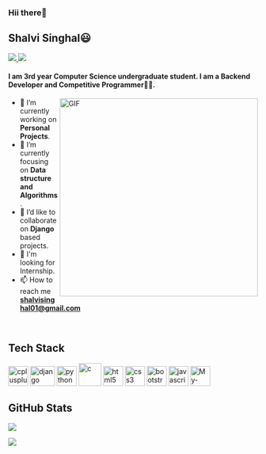 <h3>Hii there👋</h3>
<h2>Shalvi Singhal😃</h2>

<a href="https://github.com/Shalvi-Singhal">
  <img src="https://img.shields.io/badge/@shalvisinghal-30302f?style=flat&logo=github"/>
</a>
<a href="https://https://www.linkedin.com/in/shalvi-singhal-05ba26200/">
  <img src="https://img.shields.io/badge/@shalvisinghal-30302f?style=flat&logo=linkedin"/>
</a>


#### I am 3rd year Computer Science undergraduate student. I am a Backend Developer and Competitive Programmer👩‍💻.

<img align="right" alt="GIF" src="https://webstockreview.net/images/cleaning-clipart-clean-workplace.gif" width="400px"/>

- 🔭 I’m currently working on **Personal Projects**. 
- 🌱 I’m currently focusing on **Data structure and Algorithms**.
- 👯 I’d like to collaborate on **Django** based projects.
- 🤔 I'm looking for Internship.
- 📫 How to reach me **shalvisinghal01@gmail.com**

<br>
<h2 align="left">Tech Stack</h2>
<p align="left">
<img src="https://raw.githubusercontent.com/gilbarbara/logos/c122ccfcfdb15d9958a85696ff2460ac3b01f8ca/logos/c-plusplus.svg" alt="cplusplus" width="40" height="40"/> 
<img src="https://www.edgica.com/wp-content/files/django-logo-big.jpg" alt="django" width="50" height="40"/>  
<img src="https://raw.githubusercontent.com/gilbarbara/logos/c122ccfcfdb15d9958a85696ff2460ac3b01f8ca/logos/python.svg" alt="python" width="40" height="40"/> 
<img src="https://cdn.iconscout.com/icon/free/png-512/c-programming-569564.png" alt="c" width="46" height="46"/> 
<img src="https://raw.githubusercontent.com/gilbarbara/logos/c122ccfcfdb15d9958a85696ff2460ac3b01f8ca/logos/html-5.svg" alt="html5" width="40" height="40"/> 
<img src="https://raw.githubusercontent.com/gilbarbara/logos/c122ccfcfdb15d9958a85696ff2460ac3b01f8ca/logos/css-3.svg" alt="css3" width="40" height="40"/> 
<img src="https://raw.githubusercontent.com/gilbarbara/logos/c122ccfcfdb15d9958a85696ff2460ac3b01f8ca/logos/bootstrap.svg" alt="bootstrap" width="40" height="40"/>
<img src="https://raw.githubusercontent.com/gilbarbara/logos/c122ccfcfdb15d9958a85696ff2460ac3b01f8ca/logos/javascript.svg" alt="javascript" width="40" height="40"/> 
<img src="https://raw.githubusercontent.com/gilbarbara/logos/master/logos/mysql.svg" alt="My-SQL" width="40" height="40"/> 
  
</p>

 ## GitHub Stats

![](https://github-readme-stats.vercel.app/api?username=Shalvi-Singhal&show_icons=true&count_private=true&theme=github_dark&hide_border=true)

![](https://github-readme-streak-stats.herokuapp.com?user=Shalvi-Singhal&theme=github-dark-blue&hide_border=true&date_format=M%20j%5B%2C%20Y%5D)

